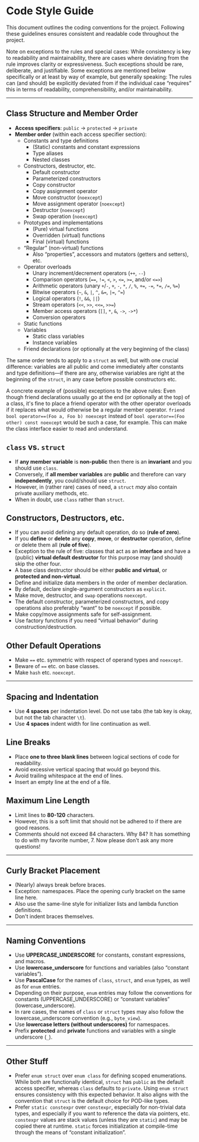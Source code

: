 
# Code Style Guide

This document outlines the coding conventions for the project.
Following these guidelines ensures consistent and readable code throughout the project.

Note on exceptions to the rules and special cases:
While consistency is key to readability and maintainability, there are cases where deviating from the rule improves clarity or expressiveness.
Such exceptions should be rare, deliberate, and justifiable.
Some exceptions are mentioned below specifically or at least by way of example, but generally speaking:
The rules can (and should) be explicitly deviated from if the individual case &ldquo;requires&rdquo; this in terms of readability, comprehensibility, and/or maintainability.

---

## Class Structure and Member Order

- **Access specifiers**: `public` &rarr; `protected` &rarr; `private`
- **Member order** (within each access specifier section):
  - Constants and type definitions
    - (Static) constants and constant expressions
    - Type aliases
    - Nested classes
  - Constructors, destructor, etc.
    - Default constructor
    - Parameterized constructors
    - Copy constructor
    - Copy assignment operator
    - Move constructor (`noexcept`)
    - Move assignment operator (`noexcept`)
    - Destructor (`noexcept`)
    - Swap operation (`noexcept`)
  - Prototypes and implementations
    - (Pure) virtual functions
    - Overridden (virtual) functions
    - Final (virtual) functions
  - &ldquo;Regular&rdquo; (non-virtual) functions
    - Also &ldquo;properties&rdquo;, accessors and mutators (getters and setters), etc.
  - Operator overloads
    - Unary increment/decrement operators (`++`, `--`)
    - Comparison operators (`==`, `!=`, `<`, `>`, `<=`, `>=`, and/or `<=>`)
    - Arithmetic operators (unary `+`/`-`, `+`, `-`, `*`, `/`, `%`, `+=`, `-=`, `*=`, `/=`, `%=`)
    - Bitwise operators (`~`, `&`, `|`, `^`, `&=`, `|=`, `^=`)
    - Logical operators (`!`, `&&`, `||`)
    - Stream operators (`<<`, `>>`, `<<=`, `>>=`)
    - Member access operators (`[]`, `*`, `&`, `->`, `->*`)
    - Conversion operators
  - Static functions
  - Variables
    - Static class variables
    - Instance variables
  - Friend declarations (or optionally at the very beginning of the class)

The same order tends to apply to a `struct` as well, but with one crucial difference:
variables are all public and come immediately after constants and type definitions&mdash;if there are any, otherwise variables are right at the beginning of the `struct`, in any case before possible constructors etc.

A concrete example of (possible) exceptions to the above rules:
Even though friend declarations usually go at the end (or optionally at the top) of a class, it's fine to place a friend operator with the other operator overloads if it replaces what would otherwise be a regular member operator.
`friend bool operator==(Foo a, Foo b) noexcept` instead of `bool operator==(Foo other) const noexcept` would be such a case, for example.
This can make the class interface easier to read and understand.

## `class` vs. `struct`

- If **any member variable** is **non-public** then there is an **invariant** and you should use `class`.
- Conversely, if **all member variables** are **public** and therefore can vary **independently**, you could/should use `struct`.
- However, in (rather rare) cases of need, a `struct` _may_ also contain private auxiliary methods, etc.
- When in doubt, use `class` rather than `struct`.

## Constructors, Destructors, etc.

- If you can avoid defining any default operation, do so (**rule of zero**).
- If you **define** or **delete** any **copy**, **move**, or **destructor** operation, define or delete them all (**rule of five**).
- Exception to the rule of five: classes that act as an **interface** and have a (public) **virtual default destructor** for this purpose may (and should) skip the other four.
- A base class destructor should be either **public and virtual**, or **protected and non-virtual**.
- Define and initialize data members in the order of member declaration.
- By default, declare single-argument constructors as `explicit`.
- Make move, destructor, and `swap` operations `noexcept`.
- The default constructor, parameterized constructors, and copy operations also preferably &ldquo;want&rdquo; to be `noexcept` if possible.
- Make copy/move assignments safe for self-assignment.
- Use factory functions if you need &ldquo;virtual behavior&rdquo; during construction/destruction.

## Other Default Operations

- Make `==` etc. symmetric with respect of operand types and `noexcept`.
- Beware of `==` etc. on base classes.
- Make `hash` etc. `noexcept`.

---

## Spacing and Indentation

- Use **4 spaces** per indentation level.
  Do not use tabs (the tab key is okay, but not the tab character `\t`).
- Use **4 spaces** indent width for line continuation as well.

## Line Breaks

- Place **one to three blank lines** between logical sections of code for readability.
- Avoid excessive vertical spacing that would go beyond this.
- Avoid trailing whitespace at the end of lines.
- Insert an empty line at the end of a file.

## Maximum Line Length

- Limit lines to **80-120** characters.
- However, this is a soft limit that should not be adhered to if there are good reasons.
- Comments should not exceed 84 characters.
  Why 84? It has something to do with my favorite number, 7.
  Now please don't ask any more questions!

---

## Curly Bracket Placement

- (Nearly) always break before braces.
- Exception: namespaces. Place the opening curly bracket on the same line here.
- Also use the same-line style for initializer lists and lambda function definitions.
- Don't indent braces themselves.

---

## Naming Conventions

- Use **UPPERCASE_UNDERSCORE** for constants, constant expressions, and macros.
- Use **lowercase_underscore** for functions and variables (also &ldquo;constant variables&rdquo;).
- Use **PascalCase** for the names of `class`, `struct`, and `enum` types, as well as for `enum` entries.
- Depending on their purpose, `enum` entries may follow the conventions for constants (UPPERCASE_UNDERSCORE) or &ldquo;constant variables&rdquo; (lowercase_underscore).
- In rare cases, the names of `class` or `struct` types may also follow the lowercase_underscore convention (e.g., `byte_view`).
- Use **lowercase letters (without underscores)** for namespaces.
- Prefix **protected** and **private** functions and variables with a single underscore (`_`).

---

## Other Stuff

- Prefer `enum struct` over `enum class` for defining scoped enumerations.
  While both are functionally identical, `struct` has `public` as the default access specifier, whereas `class` defaults to `private`.
  Using `enum struct` ensures consistency with this expected behavior.
  It also aligns with the convention that `struct` is the default choice for POD-like types.
- Prefer `static constexpr` over `constexpr`, especially for non-trivial data types, and especially if you want to reference the data via pointers, etc.
  `constexpr` values are stack values (unless they are `static`) and may be copied there at runtime.
  `static` forces initialization at compile-time through the means of &ldquo;constant initialization&rdquo;.
